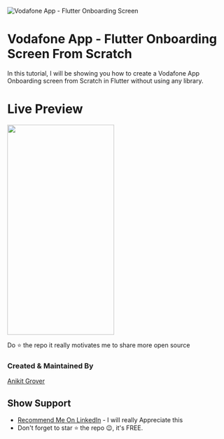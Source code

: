 
![Vodafone App - Flutter Onboarding Screen](https://user-images.githubusercontent.com/90831339/134783915-55935f19-d342-48b2-a947-e68e39fe13c8.png)

# Vodafone App - Flutter Onboarding Screen From Scratch

In this tutorial, I will be showing you how to create a Vodafone App Onboarding screen from Scratch in Flutter without using any library.

# Live Preview

<img height="480px" width="244px" src="https://user-images.githubusercontent.com/90831339/134784732-b78b5662-719a-4715-998c-87db14ba31ae.gif">


Do ⭐ the repo it really motivates me to share more open source

### Created & Maintained By

[Anikit Grover](https://github.com/AnikitDeveloper96)

## Show Support
* [Recommend Me On LinkedIn](https://in.linkedin.com/in/anikit-grover) - I will really Appreciate this
* Don't forget to star ⭐ the repo 😉, it's FREE.
